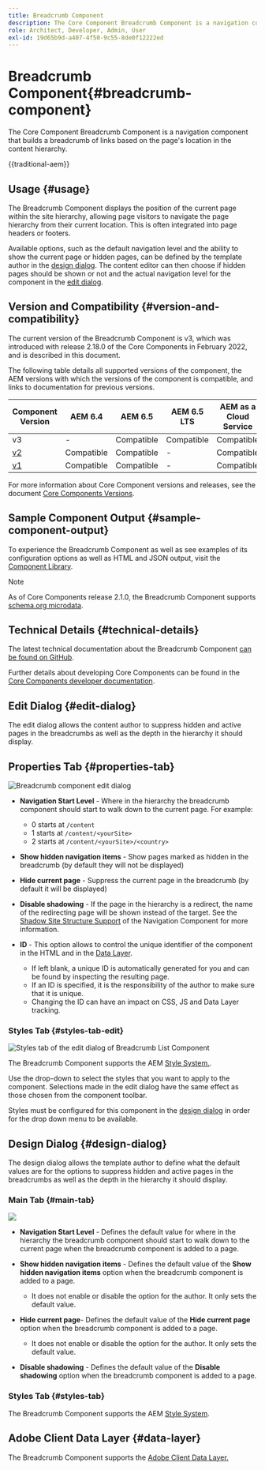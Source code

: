 ```yaml
---
title: Breadcrumb Component
description: The Core Component Breadcrumb Component is a navigation component that builds a breadcrumb of links based on the page's location in the content hierarchy.
role: Architect, Developer, Admin, User
exl-id: 19d65b9d-a407-4f50-9c55-8de0f12222ed
---
```


# Breadcrumb Component{#breadcrumb-component}

The Core Component Breadcrumb Component is a navigation component that builds a breadcrumb of links based on the page's location in the content hierarchy.

{{traditional-aem}}

## Usage {#usage}

The Breadcrumb Component displays the position of the current page within the site hierarchy, allowing page visitors to navigate the page hierarchy from their current location. This is often integrated into page headers or footers.

Available options, such as the default navigation level and the ability to show the current page or hidden pages, can be defined by the template author in the [design dialog](#design-dialog). The content editor can then choose if hidden pages should be shown or not and the actual navigation level for the component in the [edit dialog](#edit-dialog).

## Version and Compatibility {#version-and-compatibility}

The current version of the Breadcrumb Component is v3, which was introduced with release 2.18.0 of the Core Components in February 2022, and is described in this document.

The following table details all supported versions of the component, the AEM versions with which the versions of the component is compatible, and links to documentation for previous versions.

|Component Version|AEM 6.4|AEM 6.5|AEM 6.5 LTS|AEM as a Cloud Service|
|--- | --- |--- |---|---|
|v3|-|Compatible|Compatible|Compatible|
|[v2](v2/breadcrumb.md)|Compatible|Compatible|-|Compatible|
|[v1](v1/breadcrumb-v1.md)|Compatible|Compatible|-|Compatible|

For more information about Core Component versions and releases, see the document [Core Components Versions](/help/versions.md).

## Sample Component Output {#sample-component-output}

To experience the Breadcrumb Component as well as see examples of its configuration options as well as HTML and JSON output, visit the [Component Library](https://adobe.com/go/aem_cmp_library_breadcrumb).

>[!NOTE]
>
>As of Core Components release 2.1.0, the Breadcrumb Component supports [schema.org microdata](https://schema.org/BreadcrumbList).

## Technical Details {#technical-details}

The latest technical documentation about the Breadcrumb Component [can be found on GitHub](https://adobe.com/go/aem_cmp_tech_breadcrumb_v3).

Further details about developing Core Components can be found in the [Core Components developer documentation](/help/developing/overview.md).

## Edit Dialog {#edit-dialog}

The edit dialog allows the content author to suppress hidden and active pages in the breadcrumbs as well as the depth in the hierarchy it should display.

## Properties Tab {#properties-tab}

![Breadcrumb component edit dialog](/help/assets/breadcrumb-edit.png)

* **Navigation Start Level** - Where in the hierarchy the breadcrumb component should start to walk down to the current page. For example:

    * 0 starts at `/content`  
    * 1 starts at `/content/<yourSite>`
    * 2 starts at `/content/<yourSite>/<country>`

* **Show hidden navigation items** - Show pages marked as hidden in the breadcrumb (by default they will not be displayed)
* **Hide current page** - Suppress the current page in the breadcrumb (by default it will be displayed)
* **Disable shadowing** - If the page in the hierarchy is a redirect, the name of the redirecting page will be shown instead of the target. See the [Shadow Site Structure Support](navigation.md#shadow-structure) of the Navigation Component for more information.
* **ID** - This option allows to control the unique identifier of the component in the HTML and in the [Data Layer](/help/developing/data-layer/overview.md).
  * If left blank, a unique ID is automatically generated for you and can be found by inspecting the resulting page.
  * If an ID is specified, it is the responsibility of the author to make sure that it is unique.
  * Changing the ID can have an impact on CSS, JS and Data Layer tracking.

### Styles Tab {#styles-tab-edit}

![Styles tab of the edit dialog of Breadcrumb List Component](/help/assets/breadcrumb-edit-styles.png)

The Breadcrumb Component supports the AEM [Style System.](/help/get-started/authoring.md#component-styling).

Use the drop-down to select the styles that you want to apply to the component. Selections made in the edit dialog have the same effect as those chosen from the component toolbar.

Styles must be configured for this component in the [design dialog](#design-dialog) in order for the drop down menu to be available.

## Design Dialog {#design-dialog}

The design dialog allows the template author to define what the default values are for the options to suppress hidden and active pages in the breadcrumbs as well as the depth in the hierarchy it should display.

### Main Tab {#main-tab}

![](/help/assets/breadcrumb-design.png)

* **Navigation Start Level** - Defines the default value for where in the hierarchy the breadcrumb component should start to walk down to the current page when the breadcrumb component is added to a page.
* **Show hidden navigation items** - Defines the default value of the **Show hidden navigation items** option when the breadcrumb component is added to a page.

    * It does not enable or disable the option for the author. It only sets the default value.

* **Hide current page**- Defines the default value of the **Hide current page** option when the breadcrumb component is added to a page.

    * It does not enable or disable the option for the author. It only sets the default value.

* **Disable shadowing** - Defines the default value of the **Disable shadowing** option when the breadcrumb component is added to a page.

### Styles Tab {#styles-tab}

The Breadcrumb Component supports the AEM [Style System](/help/get-started/authoring.md#component-styling).

## Adobe Client Data Layer {#data-layer}

The Breadcrumb Component supports the [Adobe Client Data Layer.](/help/developing/data-layer/overview.md)
